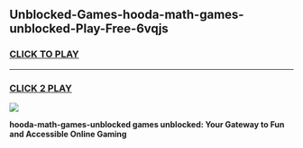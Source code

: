 
## Unblocked-Games-hooda-math-games-unblocked-Play-Free-6vqjs
<h3>
<a href="https://premium76.site?title=hooda-math-games-unblocked&ref=10A">CLICK TO PLAY</a></h3>
<hr>

<h3>
<a href="https://premium76.site?title=hooda-math-games-unblocked&ref=10A">CLICK 2 PLAY</a>
  
</h3>

<a href="https://premium76.site?title=hooda-math-games-unblocked&ref=10A"><img src="https://clearcache.store/games.png"></a>


**hooda-math-games-unblocked games unblocked: Your Gateway to Fun and Accessible Online Gaming**
